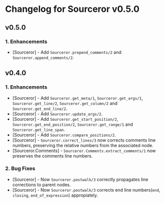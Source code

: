 # Changelog for Sourceror v0.5.0

## v0.5.0

### 1. Enhancements
  * [Sourceror] - Add `Sourceror.prepend_comments/2` and `Sourceror.append_comments/2`.

## v0.4.0

### 1. Enhancements

  * [Sourceror] - Add `Sourceror.get_meta/1`, `Sourceror.get_args/1`,
    `Sourceror.get_line/2`, `Sourceror.get_column/2` and
    `Sourceror.get_end_line/2`.
  * [Sourceror] - Add `Sourceror.update_args/2`.
  * [Sourceror] - Add `Sourceror.get_start_position/2`,
    `Sourceror.get_end_position/2`, `Sourceror.get_range/1` and
    `Sourceror.get_line_span`.
  * [Sourceror] - Add `Sourceror.compare_positions/2`.
  * [Sourceror] - `Sourceror.correct_lines/3` now corrects comments line
    numbers, preserving the relative numbers from the associated node.
  * [Sourceror.Comments] - `Sourceror.Comments.extract_comments/1` now preserves
    the comments line numbers.

### 2. Bug Fixes
  * [Sourceror] - Now `Sourceror.postwalk/3` correctly propagates line
    corrections to parent nodes.
  * [Sourceror] - Now `Sourceror.postwalk/3` corrects end line numbers(`end`,
    `closing`, `end_of_expression`) appropiately.
